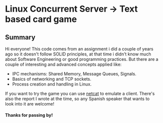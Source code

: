 # Linux Concurrent Server -> Text based card game
## Summary
Hi everyone! This code comes from an assignment i did a couple of years ago so it doesn't follow SOLID principles, at that time i didn't know much about Software Engineering or good programming practices. But there are a couple of interesting and advanced concepts applied like:
- IPC mechanisms: Shared Memory, Message Queues, Signals.
- Basics of networking and TCP sockets.
- Process creation and handling in Linux.

If you want to try the game you can use [netcat](https://en.wikipedia.org/wiki/Netcat) to emulate a client.
There's also the report I wrote at the time, so any Spanish speaker that wants to look into it are welcome!

#### Thanks for passing by!
